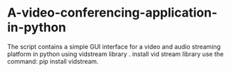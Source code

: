 # A-video-conferencing-application-in-python
The script contains a simple GUI interface for a video and audio streaming platform in python using vidstream library .
install vid stream library use the command: pip install vidstream. 
